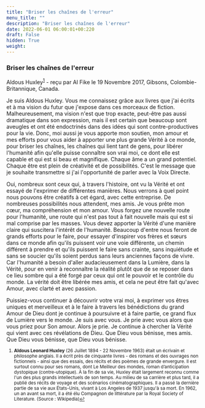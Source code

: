 ```yaml
---
title: "Briser les chaînes de l'erreur"
menu_title: ""
description: "Briser les chaînes de l'erreur"
date: 2022-06-01 06:00:01+00:220
draft: False
hidden: True
weight:
---
```

### Briser les chaînes de l'erreur

Aldous Huxley<sup id="a1">[1](#f1)</sup> - reçu par Al Fike le 19 Novembre 2017, Gibsons, Colombie-Britannique, Canada.

Je suis Aldous Huxley. Vous me connaissez grâce aux livres que j'ai écrits et à ma vision du futur que j'expose dans ces morceaux de fiction. Malheureusement, ma vision n'est que trop exacte, peut-être pas aussi dramatique dans son expression, mais il est certain que beaucoup sont aveugles et ont été endoctrinés dans des idées qui sont contre-productives pour la vie. Donc, moi aussi je vous apporte mon soutien, mon amour et mes efforts pour vous aider à apporter une plus grande Vérité à ce monde, pour briser les chaînes, les chaînes qui lient tant de gens, pour libérer l'humanité afin qu'elle puisse connaître son vrai moi, ce dont elle est capable et qui est si beau et magnifique. Chaque âme a un grand potentiel. Chaque être est plein de créativité et de possibilités. C'est le message que je souhaite transmettre si j'ai l'opportunité de parler avec la Voix Directe.

Oui, nombreux sont ceux qui, à travers l'histoire, ont vu la Vérité et ont essayé de l'exprimer de différentes manières. Nous verrons à quel point nous pouvons être créatifs à cet égard, avec cette entreprise. De nombreuses possibilités nous attendent, mes amis. Je vous prête mon cœur, ma compréhension et mon amour. Vous forgez une nouvelle route pour l'humanité, une route qui n'est pas tout à fait nouvelle mais qui est si mal comprise par les masses. Vous devez apporter la Vérité d'une manière claire qui suscitera l'intérêt de l'humanité. Beaucoup d'entre nous feront de grands efforts pour le faire, pour essayer d'inspirer vos frères et sœurs dans ce monde afin qu'ils puissent voir une voie différente, un chemin différent à prendre et qu'ils puissent le faire sans crainte, sans inquiétude et sans se soucier qu'ils soient perdus sans leurs anciennes façons de vivre. Car l'humanité a besoin d'aller audacieusement dans la Lumière, dans la Vérité, pour en venir à reconnaître la réalité plutôt que de se reposer dans ce lieu sombre qui a été forgé par ceux qui ont le pouvoir et le contrôle du monde. La vérité doit être libérée mes amis, et cela ne peut être fait qu'avec Amour, avec clarté et avec passion.

Puissiez-vous continuer à découvrir votre vrai moi, à exprimer vos êtres uniques et merveilleux et à le faire à travers les bénédictions du grand Amour de Dieu dont je continue à poursuivre et à faire partie, ce grand flux de Lumière vers le monde. Je suis avec vous. Je prie avec vous alors que vous priez pour Son amour. Alors je prie. Je continue à chercher la Vérité qui vient avec ces révélations de Dieu. Que Dieu vous bénisse, mes amis. Que Dieu vous bénisse, que Dieu vous bénisse.
<small>

1. <large id="f1"> **Aldous Leonard Huxley** (26 Juillet 1894 - 22 Novembre 1963) était un écrivain et philosophe anglais. Il a écrit près de cinquante livres - des romans et des ouvrages non fictionnels - ainsi que des essais, des récits et des poèmes de grande envergure. ll est surtout connu pour ses romans, dont Le Meilleur des mondes, roman d’anticipation dystopique (contre-utopique). À la fin de sa vie, Huxley était largement reconnu comme l'un des plus grands intellectuels de son temps. Au milieu de sa carrière et plus tard, il a publié des récits de voyage et des scénarios cinématographiques. Il a passé la dernière partie de sa vie aux États-Unis, vivant à Los Angeles de 1937 jusqu'à sa mort. En 1962, un an avant sa mort, il a été élu Compagnon de littérature par la Royal Society of Literature. (Source : Wikipedia)[↩](#a1)

